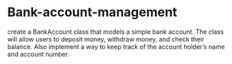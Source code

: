 # Bank-account-management
create a BankAccount class that models a simple bank account. The class will allow users to deposit money, withdraw money, and check their balance. Also implement a way to keep track of the account holder’s name and account number.
